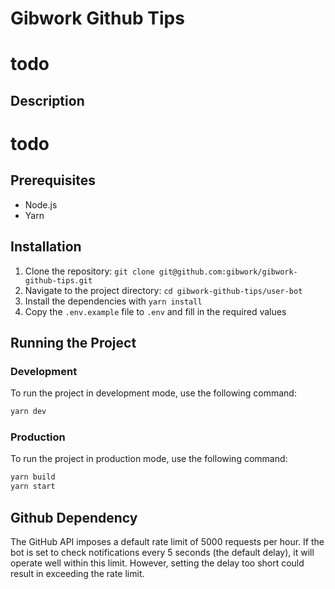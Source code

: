 # Gibwork Github Tips

# todo

## Description

# todo

## Prerequisites

- Node.js
- Yarn

## Installation

1. Clone the repository: `git clone git@github.com:gibwork/gibwork-github-tips.git`
2. Navigate to the project directory: `cd gibwork-github-tips/user-bot`
3. Install the dependencies with `yarn install`
4. Copy the `.env.example` file to `.env` and fill in the required values

## Running the Project

### Development

To run the project in development mode, use the following command:

```bash
yarn dev
```

### Production

To run the project in production mode, use the following command:

```bash
yarn build
yarn start
```


## Github Dependency

The GitHub API imposes a default rate limit of 5000 requests per hour. If the bot 
is set to check notifications every 5 seconds (the default delay), it will operate 
well within this limit. However, setting the delay too short could result in 
exceeding the rate limit.
